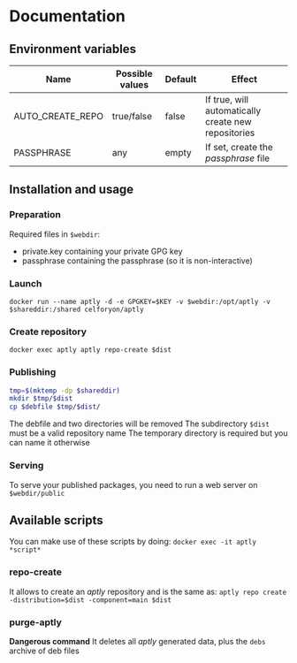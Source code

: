 # Documentation
## Environment variables
| Name             | Possible values | Default | Effect                                              |
| ---------------- | --------------- | ------- | --------------------------------------------------- |
| AUTO_CREATE_REPO | true/false      | false   | If true, will automatically create new repositories |
| PASSPHRASE       | any             | empty   | If set, create the *passphrase* file                |

## Installation and usage
### Preparation
Required files in `$webdir`:
* private.key containing your private GPG key
* passphrase containing the passphrase (so it is non-interactive)

### Launch
`docker run --name aptly -d -e GPGKEY=$KEY -v $webdir:/opt/aptly -v $shareddir:/shared celforyon/aptly`

### Create repository
`docker exec aptly aptly repo-create $dist`

### Publishing
```bash
tmp=$(mktemp -dp $shareddir)
mkdir $tmp/$dist
cp $debfile $tmp/$dist/
```

The debfile and two directories will be removed
The subdirectory `$dist` must be a valid repository name
The temporary directory is required but you can name it otherwise

### Serving
To serve your published packages, you need to run a web server on `$webdir/public`

## Available scripts
You can make use of these scripts by doing:
`docker exec -it aptly *script*`

### repo-create
It allows to create an *aptly* repository and is the same as:
`aptly repo create -distribution=$dist -component=main $dist`

### purge-aptly
**Dangerous command**
It deletes all *aptly* generated data, plus the `debs` archive of deb files
